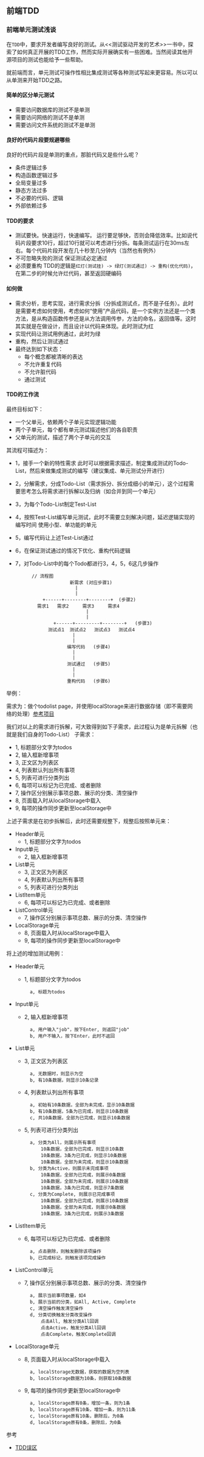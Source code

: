 ## 前端TDD

### 前端单元测试浅谈
在`TDD`中，要求开发者编写良好的测试。从<<测试驱动开发的艺术>>一书中，探索了如何真正开展的TDD工作，然而实际开展确实有一些困难。当然阅读其他开源项目的测试也能给予一些帮助。

就前端而言，单元测试可操作性相比集成测试等各种测试写起来更容易。所以可以从单测来开始TDD之路。


#### 简单的区分单元测试
- 需要访问数据库的测试不是单测
- 需要访问网络的测试不是单测
- 需要访问文件系统的测试不是单测

#### 良好的代码片段要规避哪些
良好的代码片段是单测的重点，那脏代码又是些什么呢？
- 条件逻辑过多
- 构造函数逻辑过多
- 全局变量过多
- 静态方法过多
- 不必要的代码、逻辑
- 外部依赖过多

#### TDD的要求
- 测试要快。快速运行，快速编写。
运行要足够快，否则会降低效率。比如说代码片段要求10行，超过10行就可以考虑进行分拆。每条测试运行在30ms左右。每个代码片段开发在几十秒至几分钟内（当然也有例外）
- 不可忽略失败的测试
保证测试必定通过
- 必须要重构
TDD的逻辑是`红灯(测试挂) -> 绿灯(测试通过) -> 重构(优化代码)`，在第二步的时候允许烂代码，甚至返回硬编码

#### 如何做
- 需求分析，思考实现，进行需求分拆（分拆成测试点，而不是子任务）。此时是需要考虑如何使用，考虑如何“使用”产品代码，是一个实例方法还是一个类方法，是从构造函数传参还是从方法调用传参，方法的命名，返回值等。这时其实就是在做设计，而且设计以代码来体现。此时测试为红
- 实现代码让测试用例通过，此时为绿
- 重构，然后让测试通过
- 最终达到如下状态：
    - 每个概念都被清晰的表达
    - 不允许重复代码
    - 不允许脏代码
    - 通过测试

#### TDD的工作流
最终目标如下：

- 一个父单元，依赖两个子单元实现逻辑功能
- 两个子单元，每个都有单元测试描述他们的各自职责
- 父单元的测试，描述了两个子单元的交互

其流程可描述为：

- 1，接手一个新的特性需求
    此时可以根据需求描述，制定集成测试的Todo-List，然后来做集成测试的编写（建议集成、单元测试分开进行）
- 2，分解需求，分成Todo-List（需求拆分、拆分成细小的单元），这个过程需要思考怎么将需求进行拆解以及归纳（如合并到同一个单元）
- 3，为每个Todo-List制定Test-List
- 4，按照Test-List编写单元测试，此时不需要立刻解决问题，延迟逻辑实现的编写时间
    使用小型、单功能的单元
- 5，编写代码让上述Test-List通过
- 6，在保证测试通过的情况下优化、重构代码逻辑
- 7，对Todo-List中的每个Todo都进行3，4，5，6这几步操作

        



    
            // 流程图  
                          新需求 (对应步骤1)
                            |
                            |
                +------+--------+--------+  (步骤2)
              需求1   需求2     需求3     需求4
                                |
                                |
                    +------+---------+--------+   (步骤3)
                  测试点1  测试点2   测试点3   测试点4
                           |
                           |
                         编写代码   (步骤4)
                           |
                           |
                         测试通过   (步骤5)
                           |
                           |
                         重构代码   (步骤6)

举例：

需求为：做个todolist page，并使用localStorage来进行数据存储（即不需要网络的处理）[参考项目](http://todomvc.com/examples/react/#/)

我们对以上的需求进行拆解，可大致得到如下子需求，此过程认为是单元拆解（也就是我们自身的Todo-List）
子需求：
- 1, 标题部分文字为todos
- 2, 输入框新增事项
- 3, 正文区为列表区
- 4, 列表默认列出所有事项
- 5, 列表可进行分类列出
- 6, 每项可以标记为已完成、或者删除
- 7, 操作区分别展示事项总数、展示的分类、清空操作
- 8, 页面载入时从localStorage中载入
- 9, 每项的操作同步更新至localStorage中

上述子需求是在初步拆解后，此时还需要规整下，规整后按照单元来：

+ Header单元
    - 1, 标题部分文字为todos
+ Input单元
    - 2, 输入框新增事项   
+ List单元
    - 3, 正文区为列表区    
    - 4, 列表默认列出所有事项     
    - 5, 列表可进行分类列出  
+ ListItem单元
    - 6, 每项可以标记为已完成、或者删除    
+ ListControl单元
    - 7, 操作区分别展示事项总数、展示的分类、清空操作  
+ LocalStorage单元
    - 8, 页面载入时从localStorage中载入  
    - 9, 每项的操作同步更新至localStorage中


将上述的增加测试用例：

+ Header单元
    - 1, 标题部分文字为todos
            
            a, 标题为todos

+ Input单元
    - 2, 输入框新增事项   

            a, 用户输入"job"，按下Enter, 则返回"job"
            b, 用户不输入，按下Enter，此时不返回

+ List单元
    - 3, 正文区为列表区    

            a, 无数据时，则显示为空
            b, 有10条数据，则显示10条记录

    - 4, 列表默认列出所有事项 

            a, 初始有10条数据，全部为未完成，显示10条数据
            b, 有10条数据，5条为已完成，则显示10条数据
            c, 共10条数据，全部为已完成，则显示10条数据

    - 5, 列表可进行分类列出  
            
            a, 分类为All，则展示所有事项
                10条数据，全部为已完成，则显示10条数
                10条数据，3条为已完成，则显示10条数据
                10条数据，全部为未完成，则显示10条数据
            b, 分类为Active，则展示未完成事项
                10条数据，全部为已完成，则展示0条数据
                10条数据，全部为未完成，则展示10条数据
                10条数据，3条为已完成，则显示7条数据
            c, 分类为Complete, 则展示已完成事项
                10条数据，全部为已完成，则展示10条数据
                10条数据，全部为未完成，则展示0条数据
                10条数据，3条为已完成，则展示3条数据
            

+ ListItem单元
    - 6, 每项可以标记为已完成、或者删除    

            a, 点击删除，则触发删除该项操作
            b, 已完成标记，则触发该项完成操作

+ ListControl单元
    - 7, 操作区分别展示事项总数、展示的分类、清空操作

            a, 展示当前事项数量，如4
            b, 展示当前的分类，如All, Active, Complete
            c, 清空操作触发清空操作
            d, 分类切换触发分类改变操作
                点击All, 触发分类All回调
                点击Active，触发分类All回调
                点击Complete，触发Complete回调

+ LocalStorage单元
    - 8, 页面载入时从localStorage中载入

            a, localStorage无数据，获取的数据为空列表
            b, localStorage数据为10条，则获取10条数据

    - 9, 每项的操作同步更新至localStorage中

            a, localStorage原有0条，增加一条，则为1条
            b, localStorage原有10条，增加一条，则为11条
            c, localStorage原有10条，删除后，为0条
            d, localStorage原有0条，删除后，为0条



参考

- [TDD误区](http://blog.jobbole.com/64431/)
